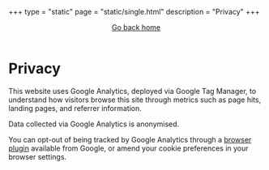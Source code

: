 +++
type = "static"
page = "static/single.html"
description = "Privacy"
+++
<header>
		<a href="/">Go back home</a>
	</header>
	<main>
		<h1>Privacy</h1>
		<p>This website uses Google Analytics, deployed via Google Tag Manager, to understand how visitors browse this site through metrics such as page hits, landing pages, and referrer information.</p>
		<p>Data collected via Google Analytics is anonymised.</p>
		<p>You can opt-out of being tracked by Google Analytics through a <a href="https://tools.google.com/dlpage/gaoptout" target="_blank">browser plugin</a> available from Google, or amend your cookie preferences in your browser settings.</p>
	</main>